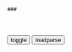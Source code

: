 ```tip
### 
```

<table id="tbc" style="white-space:pre-wrap">
</table>
<button onclick="toggleb()">toggle</button>
<button onclick="loadparse()">loadparse</button>
<br>
<!-- 🌸<br>🍅-　-🍑<hr>🍀 -->
<pre>
<textarea rows="30" cols="100" style="display: none" id="tar">

动漫：神乐终于知道了以前银时给自己吃的肉都是最便宜的猪肉！
https://mbd.baidu.com/newspage/data/videolanding?nid=sv_5397414610171418720&sourceFrom=pc_feedlist

怎么会这样？一直以来坚信不疑的东西居然都是谎言。

<font size="1" style="color:#DCDCDC">2022-04-13</font>

bimboびんぼbinbo

镰仓物语：多少人因片名错过，震撼至极的奇幻动作片，好片不解释
https://mbd.baidu.com/newspage/data/videolanding?nid=sv_11657312846739803061&sourceFrom=pc_feedlist

<font size="1" style="color:#DCDCDC">2022-04-13</font>

Ergoup/有谱 正品致炫人体工学椅电脑椅家用办公椅老板护腰椅可躺-tmall.com天猫
https://detail.tmall.com/item.htm?id=546239631807&sku_properties=13746047:44332117;13746149:119249678

https://img.alicdn.com/imgextra/i2/3014926392/O1CN015F0Aiv1x5aMicB4B6_!!3014926392.jpg
https://img.alicdn.com/imgextra/i2/3014926392/O1CN015F0Aiv1x5aMicB4B6_!!3014926392.jpg
https://img.alicdn.com/imgextra/i1/3014926392/O1CN01t09FCw1x5aNBYqZUs_!!3014926392.jpg
https://img.alicdn.com/imgextra/i4/3014926392/O1CN014VnxCU1x5aNJ0JfL4_!!3014926392.jpg

<font size="1" style="color:#DCDCDC">2022-04-13</font>

神偷奶爸：小学生居然拿着宠物猪求婚，太搞笑了
https://mbd.baidu.com/newspage/data/videolanding?nid=sv_17540938140968417062&sourceFrom=pc_feedlist

<font size="1" style="color:#DCDCDC">2022-04-13</font>

文化名人们纷纷逃出香g，并根据自身经历进行艺术创作｜gj记忆
https://mbd.baidu.com/newspage/data/videolanding?nid=sv_10043885587134241140&sourceFrom=pc_feedlist

<font size="1" style="color:#DCDCDC">2022-04-13</font>

傅佩荣：哈佛大学为什么人才辈出？这条规矩，其实适用于每个人
https://mbd.baidu.com/newspage/data/videolanding?nid=sv_3709764147676217146&sourceFrom=rec

当学生的时候，我建议尽量减少打工的机会，尽量专心地去学习。

每一个人都是透过学习，以前不懂，现在懂了，懂了之后才发现这个好东西。

<font size="1" style="color:#DCDCDC">2022-04-13</font>

傅佩荣：一年有几次机会相聚？人生有几种关系是命中注定，要珍惜
https://mbd.baidu.com/newspage/data/videolanding?nid=sv_7328158743914145566&sourceFrom=rec

其实人跟人相处就是这一份用心。

<font size="1" style="color:#DCDCDC">2022-04-13</font>

质疑“简单将e罗斯视为恶人”、提醒日本也可能入侵他g……日本导演遭炮轰
https://mbd.baidu.com/newspage/data/landingsuper?context=%7B%22nid%22%3A%22news_9715794585734474479%22%7D&n_type=-1&p_from=-1

将e罗斯视为恶人是件很简单的事”、“有必要意识到自己的gj（日本）也有可能会入侵他国，

k爱的洋芋疙瘩
日本gm的脆弱玻璃心

<font size="1" style="color:#DCDCDC">2022-04-13</font>

日本一旅馆发文拒绝e罗斯人入住，当地z府下达指令后删文道歉
https://mbd.baidu.com/newspage/data/landingsuper?context=%7B%22nid%22%3A%22news_9764268973879941442%22%7D&n_type=-1&p_from=-1

当地z府11日对这家旅馆发出行z指令，要求其删除g网上拒绝e罗斯人入住的内容，因为这违反了日本的《旅馆业法》。

<font size="1" style="color:#DCDCDC">2022-04-13</font>

斯里兰卡拟向z方借款10亿美元用以偿还zg贷款，外交b回应！
https://mbd.baidu.com/newspage/data/landingsuper?context=%7B%22nid%22%3A%22news_9574217392582704523%22%7D&n_type=-1&p_from=-1

<font size="1" style="color:#DCDCDC">2022-04-13</font>

</textarea>
</pre>
<!-- 🍀<br>🍑-　-🍅<hr>🌸 -->

```note
```

<link
  rel="stylesheet"
  href="https://cdn.jsdelivr.net/npm/@fancyapps/ui/dist/fancybox.css"
/>
<script src="https://cdn.jsdelivr.net/npm/@fancyapps/ui@4.0/dist/fancybox.umd.js"></script>

<script type="text/javascript">

var __urlRegex = /(\b(https?|ftp|file):\/\/[-A-Z0-9+&@#\/%?=~_|!:,.;]*[-A-Z0-9+&@#\/%=~_|])/ig;
var __imgRegex = /\.(?:jpe?g|gif|png|webp)$/i;

loadparse();

function parseURL($string){

    var exp = __urlRegex;
    return $string.replace(exp,function(match){
            __imgRegex.lastIndex=0;
            if(__imgRegex.test(match)){
                return '<a data-fancybox="gallery" href="' + match.replace("/p=700", "")
                 + '"><img src="' + match.replace("/p=700", "/p=160x200")+'" width="64"></a>';
            }
            else{
                return '<a href="' + match + '" target="_blank">' + match + '</a>';
            }
        }
    );
}

function loadparse() {
  tbc.innerHTML = parseURL(tar.value);
}

function toggleb() {
  var x = document.getElementById("tar");
  if (x.style.display === "none") {
    x.style.display = "";
  } else {
    x.style.display = "none";
  }
}

</script>
